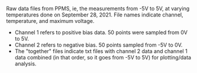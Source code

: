 Raw data files from PPMS, ie, the measurements from -5V to 5V, at varying temperatures done on September 28, 2021. File names indicate channel, temperature, and maximum voltage. 
- Channel 1 refers to positive bias data. 50 points were sampled from 0V to 5V. 
- Channel 2 refers to negative bias. 50 points sampled from -5V to 0V. 
- The "together" files indicate txt files with channel 2 data and channel 1 data combined (in that order, so it goes from -5V to 5V) for plotting/data analysis. 


